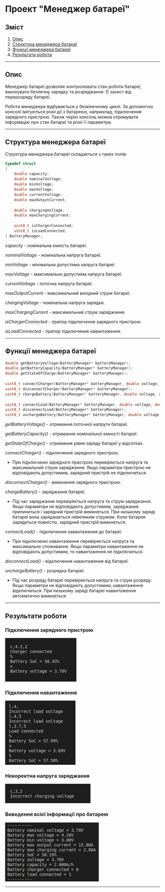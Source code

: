 # Проект "Менеджер батареї"
## Зміст
1. [Опис](#Опис)
2. [Структура менеджера батареї](#Структура-менеджера-батареї)
3. [Функції менеджера батареї](#Функції-менеджера-батареї)
4. [Результати роботи](#Результати-роботи)
____
## Опис
Менеджер батареї дозволяє контролювати стан роботи батареї, виконувати безпечну зарядку та розряджання. Є захист від перерозряду батареї.

Робота менеджера відбувається у безкінечному циклі. За допомогою консолі імітуються різні дії з батареєю, наприклад, підключення зарядного пристрою. Також через консоль можна отримувати інформацію про стан батареї та різні її параметри.
____
## Структура менеджера батареї
Структура менеджера батареї складається з таких полів:
```C
typedef struct 
{
    double capacity;
    double nominalVoltage;
    double minVoltage;
    double maxVoltage;
    double currentVoltage;
    double maxOutputCurrent;

    double chargingVoltage;
    double maxChargingCurrent;

    uint8_t isChargerConnected;
    uint8_t isLoadConnected;
} BatteryManager;
```
*capacity* - номінальна ємність батареї.

*nominalVoltage* - номінальна напруга батареї.

*minVoltage* - мінімальна допустима напруга батареї.

*maxVoltage* - максимально допустима напруга батареї.

*currentVoltage* - поточна напруга батареї.

*maxOutputCurrent* - максимальний вихідний струм батареї.

*chargingVoltage* - номінальна напруга зарядки.

*maxChargingCurrent* - максимальний струм заряджання.

*isChargerConnected* - прапор підключення зарядного пристрою.

*isLoadConnected* - прапор підключення навантаження.
___
## Функції менеджера батареї
```C
double getBatteryVoltage(BatteryManager* batteryManager);
double getBatteryCapacity(BatteryManager* batteryManager);
double getStateOfCharge(BatteryManager* batteryManager);

uint8_t connectCharger(BatteryManager* batteryManager, double voltage, double current);
uint8_t disconnectCharger(BatteryManager* batteryManager);
uint8_t chargeBattery(BatteryManager* batteryManager, double voltage, double current);

uint8_t connectLoad(BatteryManager* batteryManager, double voltage, double current);
uint8_t disconnectLoad(BatteryManager* batteryManager);
uint8_t unchargeBattery(BatteryManager* batteryManager, double voltage, double current);
```
*getBatteryVoltage()* - отримання поточної напруги батареї.

*getBatteryCapacity()* - отримання номінальної ємності батареї.

*getStateOfCharge()* - отримання рівня заряду батареї у відсотках.

*connectCharger()* - підключення зарядного пристрою.
 - При підключенні зарядного пристрою перевіряється напруга та максимальний струм заряджання. Якщо параметри пристрою не відповідають допустимим, зарядний пристрій не підключиться.

*disconnectCharger()* - вимкнення зарядного пристрою.

*chargeBattery()* - заряджання батареї.
 - Під час заряджання перевіряється напруга та струм заряджання. Якщо параметри не відповідають допустимим, заряджання припиниться і зарядний пристрій вимкнеться. При низькому заряді батареї вона заряджається невеликим струмом. Коли батарея зарядиться повністю, зарядний пристрій вимкнеться.

*connectLoad()* - підключення навантаження до батареї.
 - При підключенні навантаження перевіряється напруга та максимальне споживання. Якщо параметри навантаження не відповідають допустимим, то навантаження не підключиться.

*disconnectLoad()* - відключення навантаження від батареї.

*unchargeBattery()* - розрядка батареї.
 - Під час розряду батареї перевіряється напруга та струм розряду. Якщо параметри не відповідають допустимим, навантаження відключиться. При низькому заряді батареї навантаження автоматично вимкнеться.
___
## Результати роботи
### Підключення зарядного пристрою
<img src="./raw/conn_ch.png"/>

### Підключення навантаження
<img src="./raw/conn_load.png"/>

### Некоректна напруга заряджання
<img src="./raw/inc_ch_volt.png"/>

### Виведення всієї інформації про батарею
<img src="./raw/all_info.png"/>

____
